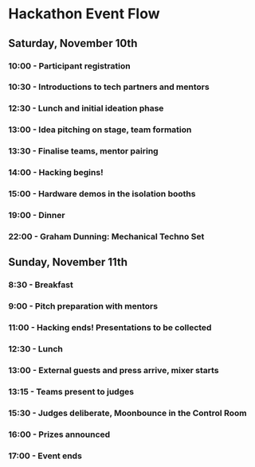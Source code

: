 # Hackathon Event Flow

## Saturday, November 10th

### 10:00 - Participant registration

### 10:30 - Introductions to tech partners and mentors

### 12:30 - Lunch and initial ideation phase

### 13:00 - Idea pitching on stage, team formation

### 13:30 - Finalise teams, mentor pairing

### 14:00 - Hacking begins! 

### 15:00 - Hardware demos in the isolation booths

### 19:00 - Dinner 

### 22:00 - Graham Dunning: Mechanical  Techno Set

## Sunday, November 11th

### 

### 8:30 - Breakfast 

### 9:00 - Pitch preparation with mentors

### 11:00 - Hacking ends! Presentations to be collected

### 12:30 - Lunch

### 13:00 - External guests and press arrive, mixer starts

### 13:15 - Teams present to judges 

### 15:30 - Judges deliberate, Moonbounce in the Control Room

### 16:00 - Prizes announced

### 17:00 - Event ends

